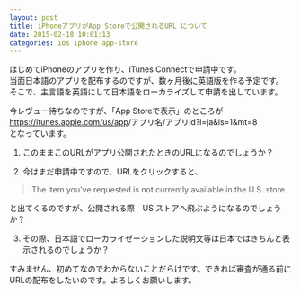 ```yaml
---
layout: post
title: iPhoneアプリがApp Storeで公開されるURL について
date: 2015-02-18 10:01:13
categories: ios iphone app-store
---
```

<!-- {% raw %} -->
<p>はじめてiPhoneのアプリを作り、iTunes Connectで申請中です。<br>
当面日本語のアプリを配布するのですが、数ヶ月後に英語版を作る予定です。<br>
そこで、主言語を英語にして日本語をローカライズして申請を出しています。</p>

<p>今レヴュー待ちなのですが、「App Storeで表示」のところが<br>
<a href="https://itunes.apple.com/us/app" rel="nofollow">https://itunes.apple.com/us/app</a>/アプリ名/アプリid?l=ja&amp;ls=1&amp;mt=8<br>
となっています。</p>

<ol>
<li><p>このままこのURLがアプリ公開されたときのURLになるのでしょうか？</p></li>
<li><p>今はまだ申請中ですので、URLをクリックすると、</p></li>
</ol>

<blockquote>
  <p>The item you've requested is not currently available in the U.S. store.</p>
</blockquote>

<p>と出てくるのですが、公開される際　US ストアへ飛ぶようになるのでしょうか？</p>

<ol start="3">
<li>その際、日本語でローカライゼーションした説明文等は日本ではきちんと表示されるのでしょうか？</li>
</ol>

<p>すみません、初めてなのでわからないことだらけです。できれば審査が通る前にURLの配布をしたいのです。よろしくお願いします。</p>
<!-- {% endraw %} -->
